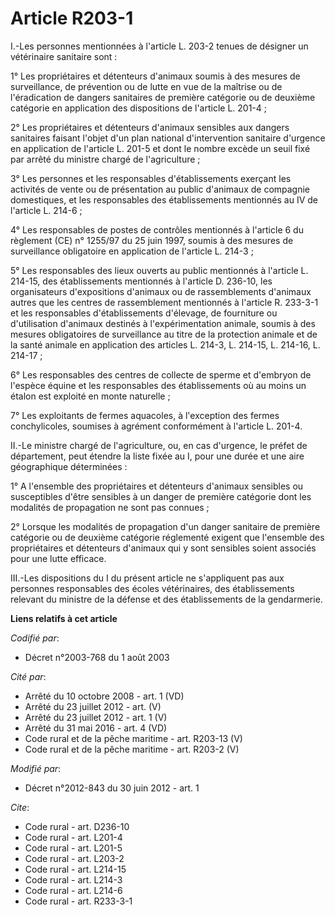 # Article R203-1

I.-Les personnes mentionnées à l'article L. 203-2 tenues de désigner un vétérinaire sanitaire sont : 

1° Les propriétaires et détenteurs d'animaux soumis à des mesures de surveillance, de prévention ou de lutte en vue de la
maîtrise ou de l'éradication de dangers sanitaires de première catégorie ou de deuxième catégorie en application des
dispositions de l'article L. 201-4 ; 

2° Les propriétaires et détenteurs d'animaux sensibles aux dangers sanitaires faisant l'objet d'un plan national
d'intervention sanitaire d'urgence en application de l'article L. 201-5 et dont le nombre excède un seuil fixé par arrêté du
ministre chargé de l'agriculture ; 

3° Les personnes et les responsables d'établissements exerçant les activités de vente ou de présentation au public d'animaux
de compagnie domestiques, et les responsables des établissements mentionnés au IV de l'article L. 214-6 ; 

4° Les responsables de postes de contrôles mentionnés à l'article 6 du règlement (CE) n° 1255/97 du 25 juin 1997, soumis à
des mesures de surveillance obligatoire en application de l'article L. 214-3 ; 

5° Les responsables des lieux ouverts au public mentionnés à l'article L. 214-15, des établissements mentionnés à l'article
D. 236-10, les organisateurs d'expositions d'animaux ou de rassemblements d'animaux autres que les centres de rassemblement
mentionnés à l'article R. 233-3-1 et les responsables d'établissements d'élevage, de fourniture ou d'utilisation d'animaux
destinés à l'expérimentation animale, soumis à des mesures obligatoires de surveillance au titre de la protection animale et
de la santé animale en application des articles L. 214-3, L. 214-15, L. 214-16, L. 214-17 ; 

6° Les responsables des centres de collecte de sperme et d'embryon de l'espèce équine et les responsables des établissements
où au moins un étalon est exploité en monte naturelle ; 

7° Les exploitants de fermes aquacoles, à l'exception des fermes conchylicoles, soumises à agrément conformément à l'article
L. 201-4. 

II.-Le ministre chargé de l'agriculture, ou, en cas d'urgence, le préfet de département, peut étendre la liste fixée au I,
pour une durée et une aire géographique déterminées : 

1° A l'ensemble des propriétaires et détenteurs d'animaux sensibles ou susceptibles d'être sensibles à un danger de première
catégorie dont les modalités de propagation ne sont pas connues ; 

2° Lorsque les modalités de propagation d'un danger sanitaire de première catégorie ou de deuxième catégorie réglementé
exigent que l'ensemble des propriétaires et détenteurs d'animaux qui y sont sensibles soient associés pour une lutte
efficace. 

III.-Les dispositions du I du présent article ne s'appliquent pas aux personnes responsables des écoles vétérinaires, des
établissements relevant du ministre de la défense et des établissements de la gendarmerie.

**Liens relatifs à cet article**

_Codifié par_:

  - Décret n°2003-768 du 1 août 2003

_Cité par_:

  - Arrêté du 10 octobre 2008 - art. 1 (VD)
  - Arrêté du 23 juillet 2012 - art. (V)
  - Arrêté du 23 juillet 2012 - art. 1 (V)
  - Arrêté du 31 mai 2016 - art. 4 (VD)
  - Code rural et de la pêche maritime - art. R203-13 (V)
  - Code rural et de la pêche maritime - art. R203-2 (V)

_Modifié par_:

  - Décret n°2012-843 du 30 juin 2012 - art. 1

_Cite_:

  - Code rural - art. D236-10
  - Code rural - art. L201-4
  - Code rural - art. L201-5
  - Code rural - art. L203-2
  - Code rural - art. L214-15
  - Code rural - art. L214-3
  - Code rural - art. L214-6
  - Code rural - art. R233-3-1
